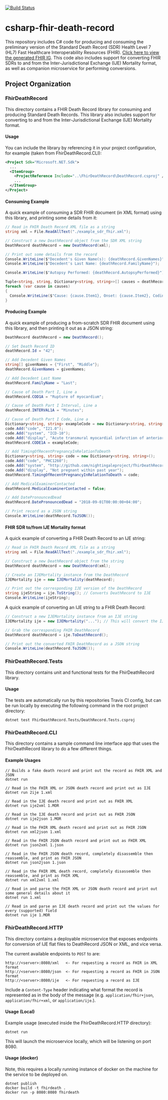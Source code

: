 [![Build Status](https://travis-ci.org/nightingaleproject/csharp-fhir-death-record.svg?branch=master)](https://travis-ci.org/nightingaleproject/csharp-fhir-death-record)

# csharp-fhir-death-record
This repository includes C# code for producing and consuming the preliminary version of the Standard Death Record (SDR) Health Level 7 (HL7) Fast Healthcare Interoperability Resources (FHIR). [Click here to view the generated FHIR IG](https://nightingaleproject.github.io/fhir-death-record). This code also includes support for converting FHIR SDRs to and from the Inter-Jurisdictional Exchange (IJE) Mortality format, as well as companion microservice for performing conversions.

## Project Organization

### FhirDeathRecord
This directory contains a FHIR Death Record library for consuming and producing Standard Death Records. This library also includes support for converting to and from the Inter-Jurisdictional Exchange (IJE) Mortality format.

#### Usage
You can include the library by referencing it in your project configuration, for example (taken from FhirDeathRecord.CLI):
```xml
<Project Sdk="Microsoft.NET.Sdk">
  ...
  <ItemGroup>
    <ProjectReference Include="..\FhirDeathRecord\DeathRecord.csproj" />
    ...
  </ItemGroup>
</Project>
```

#### Consuming Example
A quick example of consuming a SDR FHIR document (in XML format) using this library, and printing some details from it:
```cs
// Read in FHIR Death Record XML file as a string
string xml = File.ReadAllText("./example_sdr_fhir.xml");

// Construct a new DeathRecord object from the SDR XML string
DeathRecord deathRecord = new DeathRecord(xml);

// Print out some details from the record
Console.WriteLine($"Decedent's Given Name(s): {deathRecord.GivenNames}");
Console.WriteLine($"Decedent's Last Name: {deathRecord.FamilyName}");

Console.WriteLine($"Autopsy Performed: {deathRecord.AutopsyPerformed}");

Tuple<string, string, Dictionary<string, string>>[] causes = deathRecord.CausesOfDeath;
foreach (var cause in causes)
{
  Console.WriteLine($"Cause: {cause.Item1}, Onset: {cause.Item2}, Coding: {cause.Item3}");
}
```

#### Producing Example
A quick example of producing a from-scratch SDR FHIR document using this library, and then printing it out as a JSON string:
```cs
DeathRecord deathRecord = new DeathRecord();

// Set Death Record ID
deathRecord.Id = "42";

// Add Decedent Given Names
string[] givenNames = {"First", "Middle"};
deathRecord.GivenNames = givenNames;

// Add Decedent Last Name
deathRecord.FamilyName = "Last";

// Cause of Death Part I, Line a
deathRecord.COD1A = "Rupture of myocardium";

// Cause of Death Part I Interval, Line a
deathRecord.INTERVAL1A = "Minutes";

// Cause of Death Part I Code, Line a
Dictionary<string, string> exampleCode = new Dictionary<string, string>();
code.Add("code", "I21.0");
code.Add("system", "ICD-10");
code.Add("display", "Acute transmural myocardial infarction of anterior wall");
deathRecord.CODE1A = exampleCode;

// Add TimingOfRecentPregnancyInRelationToDeath
Dictionary<string, string> code = new Dictionary<string, string>();
code.Add("code", "PHC1260");
code.Add("system", "http://github.com/nightingaleproject/fhirDeathRecord/sdr/causeOfDeath/vs/PregnancyStatusVS");
code.Add("display", "Not pregnant within past year");
deathRecord.TimingOfRecentPregnancyInRelationToDeath = code;

// Add MedicalExaminerContacted
deathRecord.MedicalExaminerContacted = false;

// Add DatePronouncedDead
deathRecord.DatePronouncedDead = "2018-09-01T00:00:00+04:00";

// Print record as a JSON string
Console.WriteLine(deathRecord.ToJSON());
```

#### FHIR SDR to/from IJE Mortality format
A quick example of converting a FHIR Death Record to an IJE string:
```cs
// Read in FHIR Death Record XML file as a string
string xml = File.ReadAllText("./example_sdr_fhir.xml");

// Construct a new DeathRecord object from the string
DeathRecord deathRecord = new DeathRecord(xml);

// Create an IJEMortality instance from the DeathRecord
IJEMortality ije = new IJEMortality(deathRecord);

// Print out the corresponding IJE version of the DeathRecord
string ijeString = ije.ToString(); // Converts DeathRecord to IJE
Console.WriteLine(ijeString);
```

A quick example of converting an IJE string to a FHIR Death Record:
```cs
// Construct a new IJEMortality instance from an IJE string
IJEMortality ije = new IJEMortality("..."); // This will convert the IJE string to a DeathRecord

// Grab the corresponding FHIR DeathRecord
DeathRecord deathRecord = ije.ToDeathRecord();

// Print out the converted FHIR DeathRecord as a JSON string
Console.WriteLine(deathRecord.ToJSON());
```

### FhirDeathRecord.Tests
This directory contains unit and functional tests for the FhirDeathRecord library.

#### Usage
The tests are automatically run by this repositories Travis CI config, but can be run locally by executing the following command in the root project directory:
```
dotnet test FhirDeathRecord.Tests/DeathRecord.Tests.csproj
```

### FhirDeathRecord.CLI
This directory contains a sample command line interface app that uses the FhirDeathRecord library to do a few different things.

#### Example Usages
```
// Builds a fake death record and print out the record as FHIR XML and JSON
dotnet run

// Read in the FHIR XML or JSON death record and print out as IJE
dotnet run 2ije 1.xml

// Read in the IJE death record and print out as FHIR XML
dotnet run ije2xml 1.MOR

// Read in the IJE death record and print out as FHIR JSON
dotnet run ije2json 1.MOR

// Read in the FHIR XML death record and print out as FHIR JSON
dotnet run xml2json 1.xml

// Read in the FHIR JSON death record and print out as FHIR XML
dotnet run json2xml 1.json

// Read in the FHIR JSON death record, completely disassemble then reassemble, and print as FHIR JSON
dotnet run json2json 1.json

// Read in the FHIR XML death record, completely disassemble then reassemble, and print as FHIR XML
dotnet run xml2xml 1.xml

// Read in and parse the FHIR XML or JSON death record and print out some general details about it
dotnet run 1.xml

// Read in and parse an IJE death record and print out the values for every (supported) field
dotnet run ije 1.MOR
```

### FhirDeathRecord.HTTP
This directory contains a deployable microservice that exposes endpoints for conversion of IJE flat files to DeathRecord JSON or XML, and vice versa.

The current available endpoints to `POST` to are:
```
http://<server>:8080/xml   <- For requesting a record as FHIR in XML format
http://<server>:8080/json  <- For requesting a record as FHIR in JSON format
http://<server>:8080/ije   <- For requesting a record as IJE
```

Include a `Content-Type` header indicating what format the record is represented as in the body of the message (e.g. `application/fhir+json`, `application/fhir+xml`, or `application/ije`.).

#### Usage (Local)
Example usage (executed inside the FhirDeathRecord.HTTP directory):
```
dotnet run
```

This will launch the microservice locally, which will be listening on port 8080.

#### Usage (docker)
Note, this requires a locally running instance of docker on the machine for the service to be deployed on.

```
dotnet publish
docker build -t fhirdeath .
docker run -p 8080:8080 fhirdeath
```
